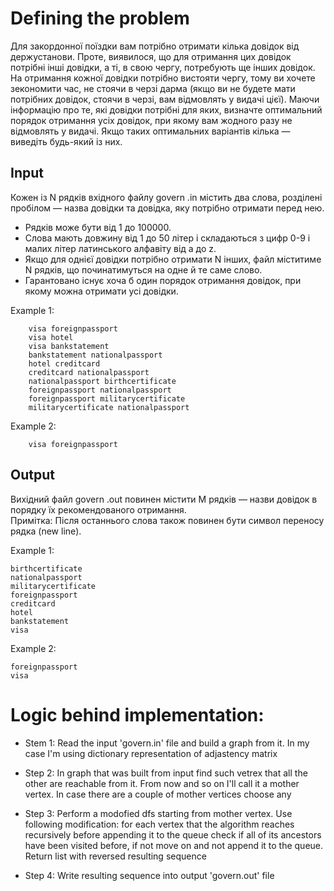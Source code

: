 # Defining the problem 

Для закордонної поїздки вам потрiбно отримати кiлька довiдок вiд держустанови. Проте, виявилося, що для отримання цих довiдок потрiбнi iншi довiдки, а тi, в свою чергу, потребують ще iнших довiдок. 
На отримання кожної довiдки потрiбно вистояти чергу, тому ви хочете зекономити час, не стоячи в черзi дарма (якщо ви не будете мати потрiбних довiдок, стоячи в черзi, вам вiдмовлять у видачi цiєї). 
Маючи iнформацiю про те, якi довiдки потрiбнi для яких, визначте оптимальний порядок отримання усiх довiдок, при якому вам жодного разу не вiдмовлять у видачi. Якщо таких оптимальних варiантiв кiлька — виведiть будь-який iз них. 

## Input
Кожен iз N рядкiв вхiдного файлу govern .in мiстить два слова, роздiленi пробiлом — назва довiдки та довiдка, яку потрiбно отримати перед нею. 

- Рядкiв може бути вiд 1 до 100000. 
- Слова мають довжину вiд 1 до 50 лiтер i складаються з цифр 0-9 i малих лiтер латинського алфавiту вiд a до z. 
- Якщо для однiєї довiдки потрiбно отримати N iнших, файл мiститиме N рядкiв, що починатимуться на одне й те саме слово. 
- Гарантовано iснує хоча б один порядок отримання довiдок, при якому можна отримати усi довiдки. 

 Example 1:
    
        visa foreignpassport 
        visa hotel 
        visa bankstatement 
        bankstatement nationalpassport 
        hotel creditcard 
        creditcard nationalpassport 
        nationalpassport birthcertificate
        foreignpassport nationalpassport
        foreignpassport militarycertificate
        militarycertificate nationalpassport 
        
Example 2:

        visa foreignpassport


## Output 
Вихiдний файл govern .out повинен мiстити M рядкiв — назви довiдок в порядку їх рекомендованого отримання. <br>
Примiтка: Пiсля останнього слова також повинен бути символ переносу рядка (new line). 

 Example 1:
 
    birthcertificate 
    nationalpassport 
    militarycertificate 
    foreignpassport 
    creditcard 
    hotel 
    bankstatement 
    visa 
    
  Example 2:
  
    foreignpassport 
    visa 
    
 # Logic behind implementation:
 
 - Stem 1: Read the input 'govern.in' file and build a graph from it. In my case I'm using dictionary representation of adjastency matrix
 
 - Step 2: In graph that was built from input find such vetrex that all the other are reachable from it. From now and so on I'll call it a mother vertex. In case there are a couple of mother vertices choose any
 
 - Step 3: Perform a modofied dfs starting from mother vertex. Use following modification: for each vertex that the algorithm reaches recursively before appending it to the queue check if all of its ancestors have been visited before, if not move on and not append it to the queue. Return list with reversed resulting sequence 
 
 - Step 4: Write resulting sequence into output 'govern.out' file
 

